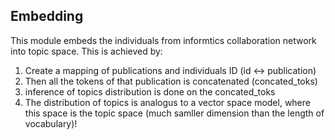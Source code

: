 ## Embedding

This module embeds the individuals from informtics collaboration network into topic space. This is achieved by:
1. Create a mapping of publications and individuals ID (id <-> publication)
2. Then all the tokens of that publication is concatenated (concated_toks)
3. inference of topics distribution is done on the concated_toks 
4. The distribution of topics is analogus to a vector space model, where this space is the topic space (much samller dimension than the length of vocabulary)!

